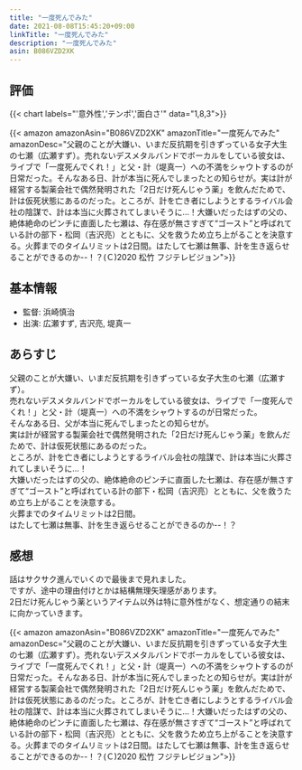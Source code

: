 ```yaml
---
title: "一度死んでみた"
date: 2021-08-08T15:45:20+09:00
linkTitle: "一度死んでみた"
description: "一度死んでみた"
asin: B086VZD2XK
---
```


## 評価
{{< chart labels="'意外性','テンポ','面白さ'" data="1,8,3">}}

{{< amazon amazonAsin="B086VZD2XK" amazonTitle="一度死んでみた" amazonDesc="父親のことが大嫌い、いまだ反抗期を引きずっている女子大生の七瀬（広瀬すず）。売れないデスメタルバンドでボーカルをしている彼女は、ライブで「一度死んでくれ！」と父・計（堤真一）への不満をシャウトするのが日常だった。そんなある日、計が本当に死んでしまったとの知らせが。実は計が経営する製薬会社で偶然発明された「2日だけ死んじゃう薬」を飲んだためで、計は仮死状態にあるのだった。ところが、計を亡き者にしようとするライバル会社の陰謀で、計は本当に火葬されてしまいそうに…！大嫌いだったはずの父の、絶体絶命のピンチに直面した七瀬は、存在感が無さすぎて“ゴースト”と呼ばれている計の部下・松岡（吉沢亮）とともに、父を救うため立ち上がることを決意する。火葬までのタイムリミットは2日間。はたして七瀬は無事、計を生き返らせることができるのか--！？(Ｃ)2020 松竹 フジテレビジョン">}}

## 基本情報
- 監督: 浜崎慎治
- 出演: 広瀬すず, 吉沢亮, 堤真一

## あらすじ
父親のことが大嫌い、いまだ反抗期を引きずっている女子大生の七瀬（広瀬すず）。  
売れないデスメタルバンドでボーカルをしている彼女は、ライブで「一度死んでくれ！」と父・計（堤真一）への不満をシャウトするのが日常だった。  
そんなある日、父が本当に死んでしまったとの知らせが。  
実は計が経営する製薬会社で偶然発明された「2日だけ死んじゃう薬」を飲んだためで、計は仮死状態にあるのだった。  
ところが、計を亡き者にしようとするライバル会社の陰謀で、計は本当に火葬されてしまいそうに…！  
大嫌いだったはずの父の、絶体絶命のピンチに直面した七瀬は、存在感が無さすぎて“ゴースト”と呼ばれている計の部下・松岡（吉沢亮）とともに、父を救うため立ち上がることを決意する。  
火葬までのタイムリミットは2日間。  
はたして七瀬は無事、計を生き返らせることができるのか--！？

## 感想
話はサクサク進んでいくので最後まで見れました。  
ですが、途中の理由付けとかは結構無理矢理感があります。  
2日だけ死んじゃう薬というアイテム以外は特に意外性がなく、想定通りの結末に向かっていきます。  

{{< amazon amazonAsin="B086VZD2XK" amazonTitle="一度死んでみた" amazonDesc="父親のことが大嫌い、いまだ反抗期を引きずっている女子大生の七瀬（広瀬すず）。売れないデスメタルバンドでボーカルをしている彼女は、ライブで「一度死んでくれ！」と父・計（堤真一）への不満をシャウトするのが日常だった。そんなある日、計が本当に死んでしまったとの知らせが。実は計が経営する製薬会社で偶然発明された「2日だけ死んじゃう薬」を飲んだためで、計は仮死状態にあるのだった。ところが、計を亡き者にしようとするライバル会社の陰謀で、計は本当に火葬されてしまいそうに…！大嫌いだったはずの父の、絶体絶命のピンチに直面した七瀬は、存在感が無さすぎて“ゴースト”と呼ばれている計の部下・松岡（吉沢亮）とともに、父を救うため立ち上がることを決意する。火葬までのタイムリミットは2日間。はたして七瀬は無事、計を生き返らせることができるのか--！？(Ｃ)2020 松竹 フジテレビジョン">}}